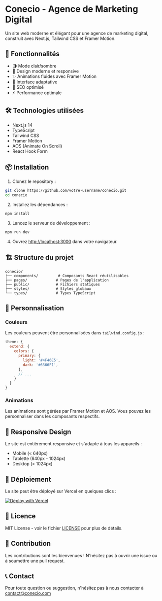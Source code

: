# Conecio - Agence de Marketing Digital

Un site web moderne et élégant pour une agence de marketing digital, construit avec Next.js, Tailwind CSS et Framer Motion.

## 🚀 Fonctionnalités

- 🌗 Mode clair/sombre
- 🎨 Design moderne et responsive
- ✨ Animations fluides avec Framer Motion
- 📱 Interface adaptative
- 🎯 SEO optimisé
- ⚡ Performance optimale

## 🛠️ Technologies utilisées

- Next.js 14
- TypeScript
- Tailwind CSS
- Framer Motion
- AOS (Animate On Scroll)
- React Hook Form

## 📦 Installation

1. Clonez le repository :
```bash
git clone https://github.com/votre-username/conecio.git
cd conecio
```

2. Installez les dépendances :
```bash
npm install
```

3. Lancez le serveur de développement :
```bash
npm run dev
```

4. Ouvrez [http://localhost:3000](http://localhost:3000) dans votre navigateur.

## 🏗️ Structure du projet

```
conecio/
├── components/         # Composants React réutilisables
├── pages/             # Pages de l'application
├── public/            # Fichiers statiques
├── styles/            # Styles globaux
└── types/             # Types TypeScript
```

## 🎨 Personnalisation

### Couleurs

Les couleurs peuvent être personnalisées dans `tailwind.config.js` :

```js
theme: {
  extend: {
    colors: {
      primary: {
        light: '#4F46E5',
        dark: '#6366F1',
      },
      // ...
    }
  }
}
```

### Animations

Les animations sont gérées par Framer Motion et AOS. Vous pouvez les personnaliser dans les composants respectifs.

## 📱 Responsive Design

Le site est entièrement responsive et s'adapte à tous les appareils :
- Mobile (< 640px)
- Tablette (640px - 1024px)
- Desktop (> 1024px)

## 🚀 Déploiement

Le site peut être déployé sur Vercel en quelques clics :

[![Deploy with Vercel](https://vercel.com/button)](https://vercel.com/new/clone?repository-url=https://github.com/votre-username/conecio)

## 📄 Licence

MIT License - voir le fichier [LICENSE](LICENSE) pour plus de détails.

## 👥 Contribution

Les contributions sont les bienvenues ! N'hésitez pas à ouvrir une issue ou à soumettre une pull request.

## 📞 Contact

Pour toute question ou suggestion, n'hésitez pas à nous contacter à contact@conecio.com 